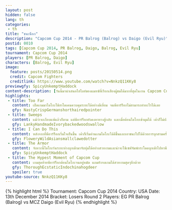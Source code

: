 ```yaml
---
layout: post
hidden: false
lang: th
categories:
 - th
title: "ชนะน็อก"
description: "Capcom Cup 2014 - PR Balrog (Balrog) vs Daigo (Evil Ryu)"
postid: 0010
tags: [Capcom Cup 2014, PR Balrog, Daigo, Balrog, Evil Ryu]
tournament: Capcom Cup 2014
players: [PR Balrog, Daigo]
characters: [Balrog, Evil Ryu]
image:
  feature: posts/20150514.png
  credit: Capcom Fighters
  creditlink: https://www.youtube.com/watch?v=NnkzQ11KKy8
previewgfy: SpicyUnkemptHaddock
content-description: [วันนี้มานำเสนอไฮไลท์ของแมทซ์ที่เรียกเสียงผู้ชมได้มากที่สุดในงาน Capcom Cup ที่จัดขึ้นในปีก่อน ระหว่างพีอาร์ร็อกและไดโกะครับ]
highlights:
 - title: Too Far
   content: เปิดเกมมาไดโกะใช้ฮาโดเคนควบคุมระยะได้อย่างดีเยี่ยม จนพีอาร์ร็อกไม่สามารถทำอะไรได้เลย
   gfy: NastyCrispGermanshorthairedpointer
 - title: Sweeps
   content: แม้ว่าจะเกือบแพ้แล้วก็ตาม แต่พีอาร์ร็อกยังคงหาทางสู้กลับ และเมื่อต้อนไดโกะเข้ามุมได้ เค้าก็ไม่ปล่อยให้ไดโกะหลุดมือ โดยการกะระยะการสกัดขาและการใช้โฟกัสที่แสนจะสั้นของบัลร็อคได้อย่างแม่นยำ
   gfy: LankyHandmadeIvorybackedwoodswallow
 - title: I Can Do This
   content: หลังจากที่พีอาร์ร็อกเริ่มใจเย็นขึ้น เค้าก็เริ่มอ่านเกมไดโกะได้ดีขึ้นและเอาชนะไปได้ด้วยการบุกสามครั้ง คือ จับทุ่ม โจมตีล่างและในครั้งสุดท้ายที่ป้องกันโชริวเคนจากไดโกะได้ถูกจังหวะ
   gfy: FloweryWildAsiansmallclawedotter
 - title: The Armor
   content: จังหวะนี้ไดโกะร่นระยะห่างบุกเข้ามาจับทุ่มได้อย่างสวยงามและน่าจะใช้เซฟจัมพ์กระโดดบุกเข้าไปหาพีอาร์ร็อก แต่คาดไม่ถึงว่าพีอาร์ร็อกจะลูกขึ้นมาด้วยท่าโจมตีที่มีเกราะสวนกลับมาแทน ทำให้ไดโกะเสียเกมนี้ไปเลย
   gfy: SpicyUnkemptHaddock
 - title: The Hypest Moment of Capcom Cup
   content: เกมสุดท้ายพีอาร์ร็อกต้อนไดโกะจนอยู่หมัด แถมยังจบเกมได้สวยงามสุดๆอีกด้วย
   gfy: ThoroughEcstaticIndochinahogdeer
   spoiler: true
youtube-source: NnkzQ11KKy8
---
```


{% highlight html %}
Tournament: Capcom Cup 2014
Country: USA
Date: 13th December 2014
Bracket: Losers Round 2
Players: EG PR Balrog (Balrog) vs MCZ Daigo (Evil Ryu)
{% endhighlight %}
